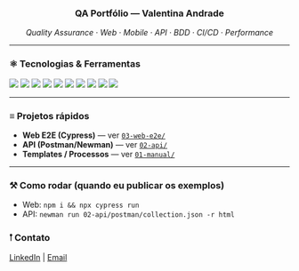 <h3 align="center">QA Portfólio — Valentina Andrade</h3>
<p align="center"><em>Quality Assurance · Web · Mobile · API · BDD · CI/CD · Performance</em></p>

---

### ⚛︎ Tecnologias & Ferramentas
<p>
  <img src="https://img.shields.io/badge/Cypress-17202C?style=for-the-badge&logo=cypress&logoColor=white"/>
  <img src="https://img.shields.io/badge/Maestro-000000?style=for-the-badge&logo=android&logoColor=white"/>
  <img src="https://img.shields.io/badge/Cucumber-23D96C?style=for-the-badge&logo=cucumber&logoColor=white"/>
  <img src="https://img.shields.io/badge/Postman-FF6C37?style=for-the-badge&logo=postman&logoColor=white"/>
  <img src="https://img.shields.io/badge/Jira-0052CC?style=for-the-badge&logo=jira&logoColor=white"/>
  <img src="https://img.shields.io/badge/Azure%20DevOps-0078D7?style=for-the-badge&logo=azuredevops&logoColor=white"/>
  <img src="https://img.shields.io/badge/GitHub-181717?style=for-the-badge&logo=github&logoColor=white"/>
  <img src="https://img.shields.io/badge/MySQL-4479A1?style=for-the-badge&logo=mysql&logoColor=white"/>
   <img src="https://img.shields.io/badge/Java-007396?style=for-the-badge&logo=java&logoColor=white"/>
  <img src="https://img.shields.io/badge/JavaScript-F7DF1E?style=for-the-badge&logo=javascript&logoColor=black"/>
</p>

---

### ≡ Projetos rápidos
- **Web E2E (Cypress)** — ver [`03-web-e2e/`](./03-web-e2e/)
- **API (Postman/Newman)** — ver [`02-api/`](./02-api/)
- **Templates / Processos** — ver [`01-manual/`](./01-manual/)

---

### ⚒︎ Como rodar (quando eu publicar os exemplos)
- Web: `npm i && npx cypress run`
- API: `newman run 02-api/postman/collection.json -r html` 

### 𖡡 Contato
[LinkedIn](https://www.linkedin.com/in/valentina-andrade-89b40a1b1/) | [Email](mailto:lidia.valentina@icloud.com)



